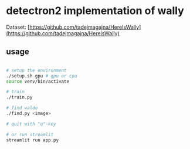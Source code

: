 # detectron2 implementation of wally

Dataset: [https://github.com/tadejmagajna/HereIsWally](https://github.com/tadejmagajna/HereIsWally)

## usage
```bash

# setup the environment
./setup.sh gpu # gpu or cpu
source venv/bin/activate

# train
./train.py

# find waldo
./find.py <image>

# quit with "q"-key

# or run streamlit
streamlit run app.py
```
